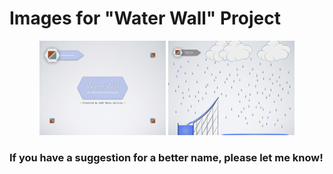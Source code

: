 # Images for "Water Wall" Project

<center>
<img src="Images/Initializing.png" alt="Initialization Screen" width="40%">
<img src="Images/RainwaterCollection.png" alt="Rainwater Collection" width="40%">
</center>

### If you have a suggestion for a better name, please let me know!
